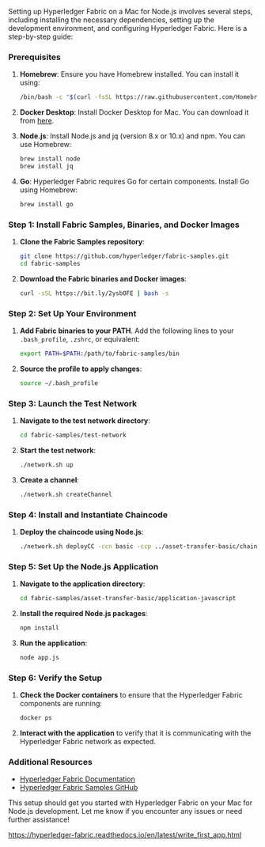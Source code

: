 Setting up Hyperledger Fabric on a Mac for Node.js involves several steps, including installing the necessary dependencies, setting up the development environment, and configuring Hyperledger Fabric. Here is a step-by-step guide:

### Prerequisites

1. **Homebrew**: Ensure you have Homebrew installed. You can install it using:
   ```sh
   /bin/bash -c "$(curl -fsSL https://raw.githubusercontent.com/Homebrew/install/HEAD/install.sh)"
   ```

2. **Docker Desktop**: Install Docker Desktop for Mac. You can download it from [here](https://www.docker.com/products/docker-desktop).

3. **Node.js**: Install Node.js and jq (version 8.x or 10.x) and npm. You can use Homebrew:
   ```sh
   brew install node
   brew install jq
   ```

4. **Go**: Hyperledger Fabric requires Go for certain components. Install Go using Homebrew:
   ```sh
   brew install go
   ```

### Step 1: Install Fabric Samples, Binaries, and Docker Images

1. **Clone the Fabric Samples repository**:
   ```sh
   git clone https://github.com/hyperledger/fabric-samples.git
   cd fabric-samples
   ```

2. **Download the Fabric binaries and Docker images**:
   ```sh
   curl -sSL https://bit.ly/2ysbOFE | bash -s
   ```

### Step 2: Set Up Your Environment

1. **Add Fabric binaries to your PATH**. Add the following lines to your `.bash_profile`, `.zshrc`, or equivalent:
   ```sh
   export PATH=$PATH:/path/to/fabric-samples/bin
   ```

2. **Source the profile to apply changes**:
   ```sh
   source ~/.bash_profile
   ```

### Step 3: Launch the Test Network

1. **Navigate to the test network directory**:
   ```sh
   cd fabric-samples/test-network
   ```

2. **Start the test network**:
   ```sh
   ./network.sh up
   ```

3. **Create a channel**:
   ```sh
   ./network.sh createChannel
   ```

### Step 4: Install and Instantiate Chaincode

1. **Deploy the chaincode using Node.js**:
   ```sh
   ./network.sh deployCC -ccn basic -ccp ../asset-transfer-basic/chaincode-javascript/ -ccl javascript
   ```

### Step 5: Set Up the Node.js Application

1. **Navigate to the application directory**:
   ```sh
   cd fabric-samples/asset-transfer-basic/application-javascript
   ```

2. **Install the required Node.js packages**:
   ```sh
   npm install
   ```

3. **Run the application**:
   ```sh
   node app.js
   ```

### Step 6: Verify the Setup

1. **Check the Docker containers** to ensure that the Hyperledger Fabric components are running:
   ```sh
   docker ps
   ```

2. **Interact with the application** to verify that it is communicating with the Hyperledger Fabric network as expected.

### Additional Resources

- [Hyperledger Fabric Documentation](https://hyperledger-fabric.readthedocs.io/en/release-2.2/)
- [Hyperledger Fabric Samples GitHub](https://github.com/hyperledger/fabric-samples)

This setup should get you started with Hyperledger Fabric on your Mac for Node.js development. Let me know if you encounter any issues or need further assistance!

https://hyperledger-fabric.readthedocs.io/en/latest/write_first_app.html